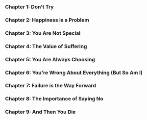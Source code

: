 ### Chapter 1: Don't Try

### Chapter 2: Happiness is a Problem

### Chapter 3: You Are Not Special

### Chapter 4: The Value of Suffering

### Chapter 5: You Are Always Choosing

### Chapter 6: You're Wrong About Everything (But So Am I)

### Chapter 7: Failure is the Way Forward

### Chapter 8: The Importance of Saying No

### Chapter 9: And Then You Die
